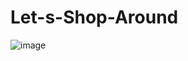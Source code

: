 # Let-s-Shop-Around

![image](https://github.com/zhengshunze/Let-s-Shop-Around/assets/77151276/1cba462f-4237-4bde-9bc5-62b66a0e406a)
